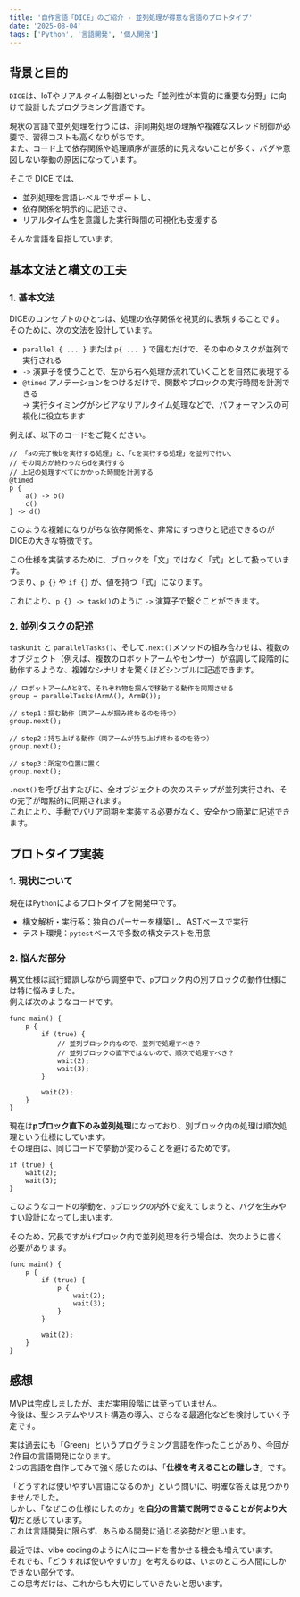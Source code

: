 ```yaml
---
title: '自作言語「DICE」のご紹介 - 並列処理が得意な言語のプロトタイプ'
date: '2025-08-04'
tags: ['Python', '言語開発', '個人開発']
---
```


## 背景と目的

`DICE`は、IoTやリアルタイム制御といった「並列性が本質的に重要な分野」に向けて設計したプログラミング言語です。

現状の言語で並列処理を行うには、非同期処理の理解や複雑なスレッド制御が必要で、習得コストも高くなりがちです。  
また、コード上で依存関係や処理順序が直感的に見えないことが多く、バグや意図しない挙動の原因になっています。

そこで DICE では、
- 並列処理を言語レベルでサポートし、
- 依存関係を明示的に記述でき、
- リアルタイム性を意識した実行時間の可視化も支援する

そんな言語を目指しています。

## 基本文法と構文の工夫

### 1. 基本文法

DICEのコンセプトのひとつは、処理の依存関係を視覚的に表現することです。  
そのために、次の文法を設計しています。

- `parallel { ... }` または `p{ ... }` で囲むだけで、その中のタスクが並列で実行される
- `->` 演算子を使うことで、左から右へ処理が流れていくことを自然に表現する
- `@timed` アノテーションをつけるだけで、関数やブロックの実行時間を計測できる  
→ 実行タイミングがシビアなリアルタイム処理などで、パフォーマンスの可視化に役立ちます

例えば、以下のコードをご覧ください。

```dice
// 「aの完了後bを実行する処理」と、「cを実行する処理」を並列で行い、
// その両方が終わったらdを実行する
// 上記の処理すべてにかかった時間を計測する
@timed
p {
    a() -> b()
    c()
} -> d()
```

このような複雑になりがちな依存関係を、非常にすっきりと記述できるのがDICEの大きな特徴です。

この仕様を実装するために、ブロックを「文」ではなく「式」として扱っています。  
つまり、`p {}` や `if {}` が、値を持つ「式」になります。

これにより、`p {} -> task()`のように `->` 演算子で繋ぐことができます。

### 2. 並列タスクの記述

`taskunit` と `parallelTasks()`、そして`.next()`メソッドの組み合わせは、複数のオブジェクト（例えば、複数のロボットアームやセンサー）が協調して段階的に動作するような、複雑なシナリオを驚くほどシンプルに記述できます。

```dice
// ロボットアームAとBで、それぞれ物を掴んで移動する動作を同期させる
group = parallelTasks(ArmA(), ArmB());

// step1：掴む動作（両アームが掴み終わるのを待つ）
group.next();

// step2：持ち上げる動作（両アームが持ち上げ終わるのを待つ）
group.next();

// step3：所定の位置に置く
group.next();
```

`.next()`を呼び出すたびに、全オブジェクトの次のステップが並列実行され、その完了が暗黙的に同期されます。  
これにより、手動でバリア同期を実装する必要がなく、安全かつ簡潔に記述できます。

## プロトタイプ実装

### 1. 現状について

現在は`Python`によるプロトタイプを開発中です。

- 構文解析・実行系：独自のパーサーを構築し、ASTベースで実行
- テスト環境：`pytest`ベースで多数の構文テストを用意

### 2. 悩んだ部分

構文仕様は試行錯誤しながら調整中で、`p`ブロック内の別ブロックの動作仕様には特に悩みました。  
例えば次のようなコードです。

```dice
func main() {
    p {
        if (true) {
            // 並列ブロック内なので、並列で処理すべき？
            // 並列ブロックの直下ではないので、順次で処理すべき？
            wait(2);
            wait(3);
        }

        wait(2);
    }
}
```

現在は**pブロック直下のみ並列処理**になっており、別ブロック内の処理は順次処理という仕様にしています。  
その理由は、同じコードで挙動が変わることを避けるためです。

```dice
if (true) {
    wait(2);
    wait(3);
}
```

このようなコードの挙動を、`p`ブロックの内外で変えてしまうと、バグを生みやすい設計になってしまいます。

そのため、冗長ですが`if`ブロック内で並列処理を行う場合は、次のように書く必要があります。

```dice
func main() {
    p {
        if (true) {
            p {
                wait(2);
                wait(3);
            }
        }

        wait(2);
    }
}
```

## 感想

MVPは完成しましたが、まだ実用段階には至っていません。  
今後は、型システムやリスト構造の導入、さらなる最適化などを検討していく予定です。

実は過去にも「Green」というプログラミング言語を作ったことがあり、今回が2作目の言語開発になります。  
2つの言語を自作してみて強く感じたのは、「**仕様を考えることの難しさ**」です。

「どうすれば使いやすい言語になるのか」という問いに、明確な答えは見つかりませんでした。  
しかし、「なぜこの仕様にしたのか」を**自分の言葉で説明できることが何より大切**だと感じています。  
これは言語開発に限らず、あらゆる開発に通じる姿勢だと思います。

最近では、vibe codingのようにAIにコードを書かせる機会も増えています。  
それでも、「どうすれば使いやすいか」を考えるのは、いまのところ人間にしかできない部分です。  
この思考だけは、これからも大切にしていきたいと思います。

